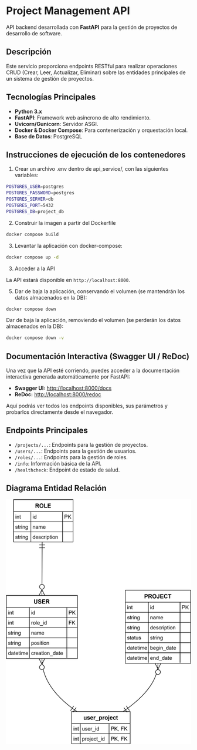 # Project Management API

API backend desarrollada con **FastAPI** para la gestión de proyectos de desarrollo de software.

## Descripción

Este servicio proporciona endpoints RESTful para realizar operaciones CRUD (Crear, Leer, Actualizar, Eliminar) sobre las entidades principales de un sistema de gestión de proyectos.

## Tecnologías Principales

*   **Python 3.x**
*   **FastAPI**: Framework web asíncrono de alto rendimiento.
*   **Uvicorn/Gunicorn**: Servidor ASGI.
*   **Docker & Docker Compose**: Para contenerización y orquestación local.
*   **Base de Datos**: PostgreSQL

## Instrucciones de ejecución de los contenedores

1. Crear un archivo .env dentro de api_service/, con las siguientes variables:
```bash
POSTGRES_USER=postgres
POSTGRES_PASSWORD=postgres
POSTGRES_SERVER=db
POSTGRES_PORT=5432
POSTGRES_DB=project_db
```
2. Construir la imagen a partir del Dockerfile
```bash
docker compose build
```
3. Levantar la aplicación con docker-compose:
```bash
docker compose up -d
```
3. Acceder a la API

La API estará disponible en `http://localhost:8000`.

5. Dar de baja la aplicación, conservando el volumen (se mantendrán los datos almacenados en la DB):
```bash
docker compose down
```
Dar de baja la aplicación, removiendo el volumen (se perderán los datos almacenados en la DB):
```bash
docker compose down -v
```

## Documentación Interactiva (Swagger UI / ReDoc)

Una vez que la API esté corriendo, puedes acceder a la documentación interactiva generada automáticamente por FastAPI:

*   **Swagger UI:** [http://localhost:8000/docs](http://localhost:8000/docs)
*   **ReDoc:** [http://localhost:8000/redoc](http://localhost:8000/redoc)

Aquí podrás ver todos los endpoints disponibles, sus parámetros y probarlos directamente desde el navegador.

## Endpoints Principales

*   `/projects/...`: Endpoints para la gestión de proyectos.
*   `/users/...`: Endpoints para la gestión de usuarios.
*   `/roles/...`: Endpoints para la gestión de roles.
*   `/info`: Información básica de la API.
*   `/healthcheck`: Endpoint de estado de salud.

## Diagrama Entidad Relación

![DER](api_service/docs/erd.jpg)